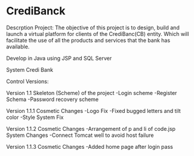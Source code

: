 # CrediBanck
Descrption Project:
The objective of this project is to design, build and launch a virtual platform for clients of the CrediBanc(CB) entity. Which will facilitate the use of all the products and services that the bank has available.

Develop in Java using JSP and SQL Server

System Credi Bank

Control Versions:

Version 1.1
Skeleton (Scheme) of the project
-Login scheme
-Register Schema
-Password recovery scheme

Version 1.1.1 
Cosmetic Changes
-Logo Fix
-Fixed bugged letters and tilt color
-Style System Fix

Version 1.1.2 
Cosmetic Changes
-Arrangement of p and li of code.jsp
System Changes
-Connect Tomcat well to avoid host failure

Version 1.1.3 
Cosmetic Changes
-Added home page after login pass

